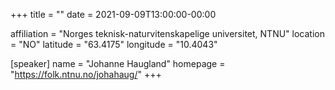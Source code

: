 +++
title = ""
date = 2021-09-09T13:00:00-00:00

affiliation = "Norges teknisk-naturvitenskapelige universitet, NTNU"
location = "NO"
latitude = "63.4175"
longitude = "10.4043"

[speaker]
  name = "Johanne Haugland"
  homepage = "https://folk.ntnu.no/johahaug/"
+++
